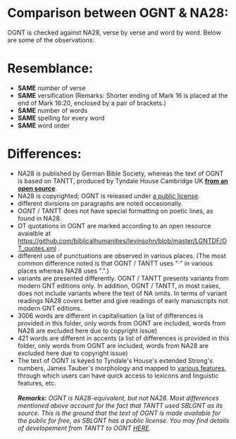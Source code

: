 # Comparison between OGNT & NA28:

OGNT is checked against NA28, verse by verse and word by word.  Below are some of the observations:

# Resemblance:
- <b>SAME</b> number of verse
- <b>SAME</b> versification (Remarks: Shorter ending of Mark 16 is placed at the end of Mark 16:20, enclosed by a pair of brackets.)
- <b>SAME</b> number of words
- <b>SAME</b> spelling for every word
- <b>SAME</b> word order

# Differences:
- NA28 is published by German Bible Society, whereas the text of OGNT is based on TANTT, produced by Tyndale House Cambridge UK <b><a href='https://github.com/eliranwong/OpenGNT/tree/master/From_TANTT_to_OpenGNT'>from an open source</a></b>.
- NA28 is copyrighted; OGNT is released under <a href='https://github.com/eliranwong/OpenGNT#license'>a public license</a>.
- different divisions on paragraphs are noted occasionally.
- OGNT / TANTT does not have special formatting on poetic lines, as found in NA28.
- OT quotations in OGNT are marked according to an open resource avaialble at https://github.com/biblicalhumanities/levinsohn/blob/master/LGNTDF/OT_quotes.xml .
- different use of punctuations are observed in various places.  (The most common difference noted is that OGNT / TANTT uses "·" in various places whereas NA28 uses ".".)
- variants are presented differently.  OGNT / TANTT presents variants from modern GNT editions only.  In addition, OGNT / TANTT, in most cases, does not include variants where the text of NA omits.  In terms of variant readings NA28 covers better and give readings of early manuscripts not modern GNT editions.
- 3006 words are different in capitalisation (a list of differences is provided in this folder, only words from OGNT are included, words from NA28 are excluded here due to copyright issue)
- 421 words are different in accents (a list of differences is provided in this folder, only words from OGNT are included, words from NA28 are excluded here due to copyright issue)
- The text of OGNT is keyed to Tyndale's House's extended Strong's numbers, James Tauber's morphology and mapped to <a href='https://github.com/eliranwong/OpenGNT#enhancement--forthcoming-additions'>various features</a>, through which users can have quick access to lexicons and linguistic features, etc.
<br><br>
<b><i>Remarks:</i></b> <i>OGNT is NA28-equivalent, but not NA28.  Most differences mentioned above account for the fact that TANTT used SBLGNT as its source.  This is the ground that the text of OGNT is made available for the public for free, as SBLGNT has a public license.  You may find details of developement from TANTT to OGNT <a href='https://github.com/eliranwong/OpenGNT/tree/master/From_TANTT_to_OpenGNT'>HERE</a>.</i>

